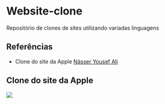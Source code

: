 # Website-clone
Repositório de clones de sites utilizando variadas linguagens

## Referências
- Clone do site da Apple [Násser Yousef Ali](https://www.youtube.com/watch?v=DtLFNaxuhwM&t "Násser Yousef Ali")

## Clone do site da Apple
![](https://i.imgur.com/7iFBtfU.png)
